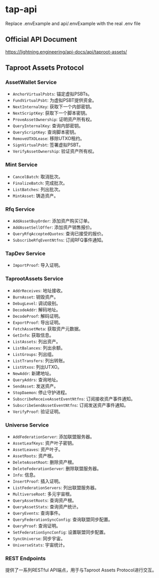 # tap-api

Replace .envExample and api/.envExample with the real .env file

## Official API Document

https://lightning.engineering/api-docs/api/taproot-assets/

## Taproot Assets Protocol

### AssetWallet Service
- `AnchorVirtualPsbts`: 锚定虚拟PSBTs。
- `FundVirtualPsbt`: 为虚拟PSBT提供资金。
- `NextInternalKey`: 获取下一个内部密钥。
- `NextScriptKey`: 获取下一个脚本密钥。
- `ProveAssetOwnership`: 证明资产所有权。
- `QueryInternalKey`: 查询内部密钥。
- `QueryScriptKey`: 查询脚本密钥。
- `RemoveUTXOLease`: 移除UTXO租约。
- `SignVirtualPsbt`: 签署虚拟PSBT。
- `VerifyAssetOwnership`: 验证资产所有权。

### Mint Service
- `CancelBatch`: 取消批次。
- `FinalizeBatch`: 完成批次。
- `ListBatches`: 列出批次。
- `MintAsset`: 铸造资产。

### Rfq Service
- `AddAssetBuyOrder`: 添加资产购买订单。
- `AddAssetSellOffer`: 添加资产销售报价。
- `QueryRfqAcceptedQuotes`: 查询已接受的报价。
- `SubscribeRfqEventNtfns`: 订阅RFQ事件通知。

### TapDev Service
- `ImportProof`: 导入证明。

### TaprootAssets Service
- `AddrReceives`: 地址接收。
- `BurnAsset`: 销毁资产。
- `DebugLevel`: 调试级别。
- `DecodeAddr`: 解码地址。
- `DecodeProof`: 解码证明。
- `ExportProof`: 导出证明。
- `FetchAssetMeta`: 获取资产元数据。
- `GetInfo`: 获取信息。
- `ListAssets`: 列出资产。
- `ListBalances`: 列出余额。
- `ListGroups`: 列出组。
- `ListTransfers`: 列出转账。
- `ListUtxos`: 列出UTXO。
- `NewAddr`: 新建地址。
- `QueryAddrs`: 查询地址。
- `SendAsset`: 发送资产。
- `StopDaemon`: 停止守护进程。
- `SubscribeReceiveAssetEventNtfns`: 订阅接收资产事件通知。
- `SubscribeSendAssetEventNtfns`: 订阅发送资产事件通知。
- `VerifyProof`: 验证证明。

### Universe Service
- `AddFederationServer`: 添加联盟服务器。
- `AssetLeafKeys`: 资产叶子密钥。
- `AssetLeaves`: 资产叶子。
- `AssetRoots`: 资产根。
- `DeleteAssetRoot`: 删除资产根。
- `DeleteFederationServer`: 删除联盟服务器。
- `Info`: 信息。
- `InsertProof`: 插入证明。
- `ListFederationServers`: 列出联盟服务器。
- `MultiverseRoot`: 多元宇宙根。
- `QueryAssetRoots`: 查询资产根。
- `QueryAssetStats`: 查询资产统计。
- `QueryEvents`: 查询事件。
- `QueryFederationSyncConfig`: 查询联盟同步配置。
- `QueryProof`: 查询证明。
- `SetFederationSyncConfig`: 设置联盟同步配置。
- `SyncUniverse`: 同步宇宙。
- `UniverseStats`: 宇宙统计。

### REST Endpoints

提供了一系列RESTful API端点，用于与Taproot Assets Protocol进行交互。


